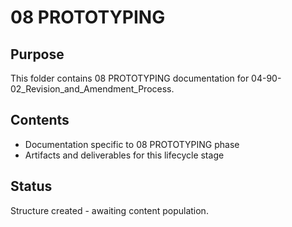 # 08 PROTOTYPING

## Purpose
This folder contains 08 PROTOTYPING documentation for 04-90-02_Revision_and_Amendment_Process.

## Contents
- Documentation specific to 08 PROTOTYPING phase
- Artifacts and deliverables for this lifecycle stage

## Status
Structure created - awaiting content population.
